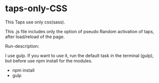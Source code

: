 # taps-only-CSS
This Taps use only css(sass).

This .js file includes only the option of pseudo Random activation of taps, after load/reload of the page.

Run-description:

I use gulp. If you want to use it, run the default task in the terminal (gulp), but before use npm install for the modules.

- npm install
- gulp
